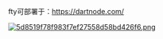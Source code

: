  fty可部署于：https://dartnode.com/
 
<a href="https://www.imagehub.cc/image/1aU0Yr"><img src="https://s1.imagehub.cc/images/2024/01/21/5d8519f78f983f7ef27558d58bd426f6.png" alt="5d8519f78f983f7ef27558d58bd426f6.png" border="0" /></a>
